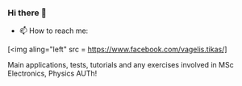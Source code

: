 ### Hi there 👋

<!--
**EvangelosTikas/EvangelosTikas** is a ✨ _special_ ✨ repository because its `README.md` (this file) appears on your GitHub profile.

Here are some ideas to get you started:

- 🔭 I’m currently working on [https://www.geeksforgeeks.org/map-associative-containers-the-c-standard-template-library-stl/?ref=leftbar-rightbar][website]!
- 🌱 I’m currently learning C++, Python, HTML/CSS.
- 👯 I’m looking to collaborate on a Machine-learning project
- 🤔 I’m looking for help with ...
- 💬 Ask me about anything!
- ⚡ Fun fact: ...
-->

- 📫 How to reach me:

[<img aling="left" src = https://www.facebook.com/vagelis.tikas/]


Main applications, tests, tutorials and any exercises involved in MSc Electronics, Physics AUTh!
